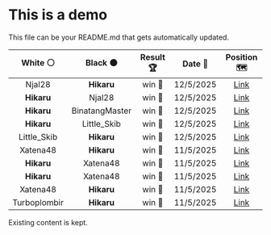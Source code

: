 # This is a demo

This file can be your README.md that gets automatically updated.

<!--START_SECTION:chessStats-->
<!-- Automatically generated with https://github.com/Balastrong/chess-stats-action -->

| White ⚪ | Black ⚫ | Result 🏆 | Date 📅 | Position 🗺️ |
|:---:|:---:|:---:|:---:|:---:|
| Njal28 | **Hikaru** | win 🥇 | 12/5/2025 | <a href="http://www.ee.unb.ca/cgi-bin/tervo/fen.pl?select=8/8/3P2pk/1Bp3p1/2P3P1/5q2/7p/3RK3 w - - 0 98">Link</a> |
| **Hikaru** | Njal28 | win 🥇 | 12/5/2025 | <a href="http://www.ee.unb.ca/cgi-bin/tervo/fen.pl?select=8/8/5K2/7k/4R3/8/8/8 b - - 17 88">Link</a> |
| **Hikaru** | BinatangMaster | win 🥇 | 12/5/2025 | <a href="http://www.ee.unb.ca/cgi-bin/tervo/fen.pl?select=r2q4/1pp2pkp/p2p2p1/4n3/4PR2/1P1P2NP/1PP3P1/R4QK1 b - - 2 20">Link</a> |
| **Hikaru** | Little_Skib | win 🥇 | 12/5/2025 | <a href="http://www.ee.unb.ca/cgi-bin/tervo/fen.pl?select=7R/p1p2rk1/3p2p1/b2Np1r1/4P1PR/2PP1pK1/5P2/8 b - - 3 38">Link</a> |
| Little_Skib | **Hikaru** | win 🥇 | 12/5/2025 | <a href="http://www.ee.unb.ca/cgi-bin/tervo/fen.pl?select=8/6k1/4p1p1/p2pN2p/1p3B2/1Pr2n1P/P4PP1/2bBK3 w - - 0 44">Link</a> |
| Xatena48 | **Hikaru** | win 🥇 | 11/5/2025 | <a href="http://www.ee.unb.ca/cgi-bin/tervo/fen.pl?select=r2q2k1/p5bp/2p3p1/5p2/8/2Np1QPb/PP1P1P1P/R1B1r1KR w - - 2 20">Link</a> |
| **Hikaru** | Xatena48 | win 🥇 | 11/5/2025 | <a href="http://www.ee.unb.ca/cgi-bin/tervo/fen.pl?select=2r1k2Q/p7/1pbR1BP1/2p5/4P3/1P3P2/P7/6K1 b - - 0 41">Link</a> |
| **Hikaru** | Xatena48 | win 🥇 | 11/5/2025 | <a href="http://www.ee.unb.ca/cgi-bin/tervo/fen.pl?select=r1bqk2r/ppp2ppp/2nb1n2/3pP3/8/1P2PN2/PBPN1PPP/R2QKB1R b KQkq - 0 7">Link</a> |
| Xatena48 | **Hikaru** | win 🥇 | 11/5/2025 | <a href="http://www.ee.unb.ca/cgi-bin/tervo/fen.pl?select=r2q1rk1/1p3p1p/p1n1p1p1/2Pp4/1P6/P1b1BQ1P/5PP1/3R1RK1 w - - 0 19">Link</a> |
| Turboplombir | **Hikaru** | win 🥇 | 11/5/2025 | <a href="http://www.ee.unb.ca/cgi-bin/tervo/fen.pl?select=5rk1/R2n3p/3pr1p1/1PpQ4/2P5/1P4P1/5q1P/6K1 w - - 0 32">Link</a> |

<!--END_SECTION:chessStats-->

Existing content is kept.
